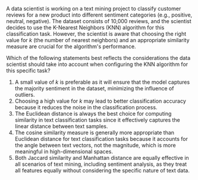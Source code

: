 A data scientist is working on a text mining project to classify customer reviews for a new product into different sentiment categories (e.g., positive, neutral, negative). The dataset consists of 10,000 reviews, and the scientist decides to use the K-Nearest Neighbors (KNN) algorithm for this classification task. However, the scientist is aware that choosing the right value for $k$ (the number of nearest neighbors) and an appropriate similarity measure are crucial for the algorithm's performance.

Which of the following statements best reflects the considerations the data scientist should take into account when configuring the KNN algorithm for this specific task?

1. A small value of $k$ is preferable as it will ensure that the model captures the majority sentiment in the dataset, minimizing the influence of outliers.
2. Choosing a high value for $k$ may lead to better classification accuracy because it reduces the noise in the classification process.
3. The Euclidean distance is always the best choice for computing similarity in text classification tasks since it effectively captures the linear distance between text samples.
4. The cosine similarity measure is generally more appropriate than Euclidean distance for text classification tasks because it accounts for the angle between text vectors, not the magnitude, which is more meaningful in high-dimensional spaces.
5. Both Jaccard similarity and Manhattan distance are equally effective in all scenarios of text mining, including sentiment analysis, as they treat all features equally without considering the specific nature of text data.